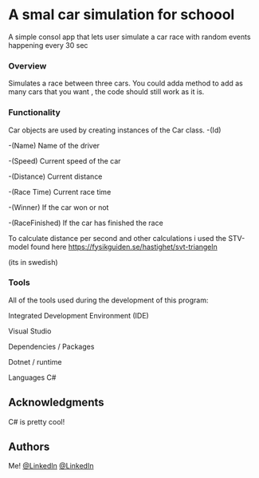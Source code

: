 # A smal car simulation for schoool
A simple consol app that lets user simulate a car race with random events happening every 30 sec

### Overview
Simulates a race between three cars.
You could adda method to add as many cars that you want , the code should still work as it is.
### Functionality
Car objects are used by creating instances of the Car class.
-(Id)

-(Name) Name of the driver

-(Speed) Current speed of the car

-(Distance) Current distance

-(Race Time) Current race time

-(Winner) If the car won or not

-(RaceFinished) If the car has finished the race
<br>

To calculate distance per second and other calculations i used the STV-model found here 
https://fysikguiden.se/hastighet/svt-triangeln

(its in swedish)

### Tools

All of the tools used during the development of this program:

Integrated Development Environment (IDE)

Visual Studio

Dependencies / Packages

Dotnet / runtime

Languages
C#
## Acknowledgments
C# is pretty cool!

## Authors
 Me!
 [@LinkedIn](https://www.linkedin.com/in/leo-st%C3%A5lenhag-a58a31253/)
 [@LinkedIn](https://www.linkedin.com/in/leo-st%C3%A5lenhag-a58a31253/)



